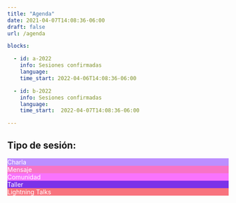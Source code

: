 ```yaml
---
title: "Agenda"
date: 2021-04-07T14:08:36-06:00
draft: false
url: /agenda

blocks: 

  - id: a-2022
    info: Sesiones confirmadas
    language: 
    time_start: 2022-04-06T14:08:36-06:00

  - id: b-2022
    info: Sesiones confirmadas
    language: 
    time_start:  2022-04-07T14:08:36-06:00

---
```


## Tipo de sesión:

<div class="color-code-list mb-4">
  <div class="color-code-item" style="background-color: #bc8eff; color: white;">Charla</div>
  <div class="color-code-item" style="background-color: #f873c5; color: white;">Mensaje</div>
  <div class="color-code-item" style="background-color: #f973fd; color: white;">Comunidad</div>
  <div class="color-code-item" style="background-color: #7b32e9; color: white;">Taller</div>
  <div class="color-code-item" style="background-color: #f8737e; color: white;">Lightning Talks</div>
</div>



